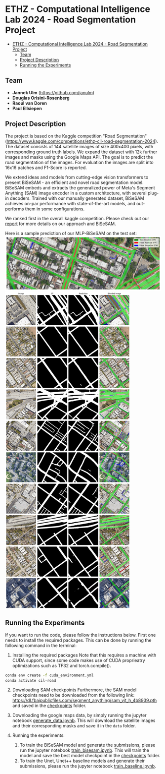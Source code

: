 # ETHZ - Computational Intelligence Lab 2024 - Road Segmentation Project




- [ETHZ - Computational Intelligence Lab 2024 - Road Segmentation Project](#ethz---computational-intelligence-lab-2024---road-segmentation-project)
  - [Team](#team)
  - [Project Description](#project-description)
  - [Running the Experiments](#running-the-experiments)

## Team 
-  **Jannek Ulm** (https://github.com/janulm)
-  **Douglas Orisini-Rosenberg** 
- **Raoul van Doren** 
- **Paul Ellsiepen**

## Project Description

The project is based on the Kaggle competition "Road Segmentation" (https://www.kaggle.com/competitions/ethz-cil-road-segmentation-2024). The dataset consists of 144 satellite images of size 400x400 pixels, with corresponding ground truth labels. We expand the dataset with 12k further images and masks using the Google Maps API. The goal is to predict the road segmentation of the images. For evaluation the images are split into 16x16 patches and F1-Score is reported. 

We extend ideas and models from cutting-edge vision transformers to present BiSeSAM - an efficient and novel road segmentation model. BiSeSAM embeds and extracts the generalized power of Meta's Segment Anything (SAM) image encoder in a custom architecture, with several plug-in decoders. Trained with our manually generated dataset, BiSeSAM achieves on-par performance with state-of-the-art models, and out-performs them in some configurations. 

We ranked first in the overall kaggle competition. Please check out our [report](BiSeSAM.pdf) for more details on our approach and BiSeSAM.

Here is a sample prediction of our MLP-BiSeSAM on the test set:
![sample_prediction](qualitative_example.png)
![few_samples](few_examples_image_mask.png)

## Running the Experiments 

If you want to run the code, please follow the instructions below. First one needs to install the required packages. This can be done by running the following command in the terminal:

1.  Installing the required packages
Note that this requires a machine with CUDA support, since some code makes use of CUDA proprieatry optimizations such as TF32 and torch.compile(). 

```bash
conda env create -f cuda_environment.yml
conda activate cil-road
```

2. Downloading SAM checkpoints
Furthermore, the SAM model checkpoints need to be downloaded from the following link: https://dl.fbaipublicfiles.com/segment_anything/sam_vit_h_4b8939.pth and saved in the [checkpoints](custom_segment_anything/model_checkpoints) folder.

1. Downloading the google maps data, by simply running the jupyter notebook [generate_data.ipynb](data/generate_data.ipynb). This will download the satellite images and their corresponding masks and save it in the `data` folder.

2. Running the experiments:
   1. To train the BiSeSAM model and generate the submissions, please run the jupyter notebook [train_bisesam.ipynb](train_bisesam.ipynb). This will train the model and save the best model checkpoint in the [checkpoints](custom_segment_anything/model_checkpoints/finetuned/) folder.    
   2. To train the Unet, Unet++ baseline models and generate their submissions, please run the jupyter notebook [train_baseline.ipynb](train_baseline.ipynb).





